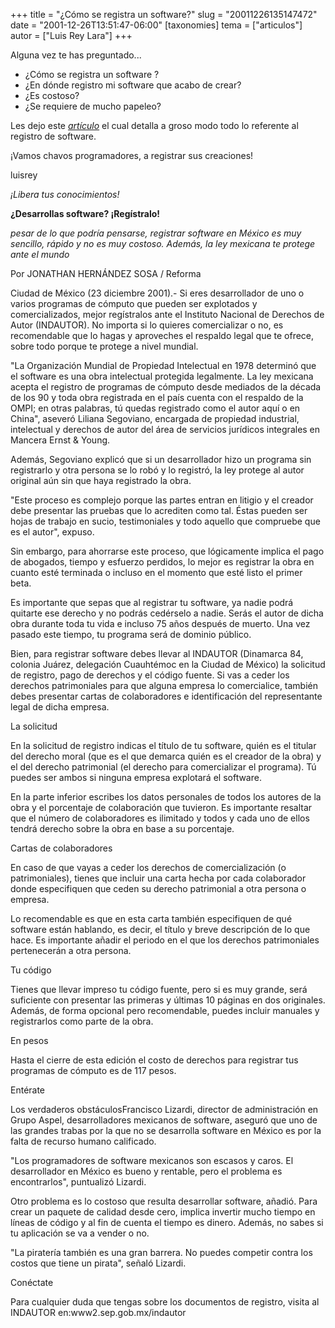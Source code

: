 +++
title = "¿Cómo se registra un software?"
slug = "20011226135147472"
date = "2001-12-26T13:51:47-06:00"
[taxonomies]
tema = ["articulos"]
autor = ["Luis Rey Lara"]
+++

Alguna vez te has preguntado...

-   ¿Cómo se registra un software ?
-   ¿En dónde registro mi software que acabo de crear?
-   ¿Es costoso?
-   ¿Se requiere de mucho papeleo?

Les dejo este *[artículo](http://www.reforma.com/tecnologia/articulo/154588/)*
el cual detalla a groso modo todo lo referente al registro de software.

¡Vamos chavos programadores, a registrar sus creaciones!

luisrey

*¡Libera tus conocimientos!*

<!-- more -->
**¿Desarrollas software? ¡Regístralo!**

*pesar de lo que podría pensarse, registrar software en México es muy
sencillo, rápido y no es muy costoso. Además, la ley mexicana te protege
ante el mundo*

Por JONATHAN HERNÁNDEZ SOSA / Reforma

Ciudad de México (23 diciembre 2001).- Si eres desarrollador de uno o
varios programas de cómputo que pueden ser explotados y comercializados,
mejor regístralos ante el Instituto Nacional de Derechos de Autor
(INDAUTOR). No importa si lo quieres comercializar o no, es recomendable
que lo hagas y aproveches el respaldo legal que te ofrece, sobre todo
porque te protege a nivel mundial.

"La Organización Mundial de Propiedad Intelectual en 1978 determinó que
el software es una obra intelectual protegida legalmente. La ley
mexicana acepta el registro de programas de cómputo desde mediados de la
década de los 90 y toda obra registrada en el país cuenta con el
respaldo de la OMPI; en otras palabras, tú quedas registrado como el
autor aquí o en China", aseveró Liliana Segoviano, encargada de
propiedad industrial, intelectual y derechos de autor del área de
servicios jurídicos integrales en Mancera Ernst & Young.

Además, Segoviano explicó que si un desarrollador hizo un programa sin
registrarlo y otra persona se lo robó y lo registró, la ley protege al
autor original aún sin que haya registrado la obra.

"Este proceso es complejo porque las partes entran en litigio y el
creador debe presentar las pruebas que lo acrediten como tal. Éstas
pueden ser hojas de trabajo en sucio, testimoniales y todo aquello que
compruebe que es el autor", expuso.

Sin embargo, para ahorrarse este proceso, que lógicamente implica el
pago de abogados, tiempo y esfuerzo perdidos, lo mejor es registrar la
obra en cuanto esté terminada o incluso en el momento que esté listo el
primer beta.

Es importante que sepas que al registrar tu software, ya nadie podrá
quitarte ese derecho y no podrás cedérselo a nadie. Serás el autor de
dicha obra durante toda tu vida e incluso 75 años después de muerto. Una
vez pasado este tiempo, tu programa será de dominio público.

Bien, para registrar software debes llevar al INDAUTOR (Dinamarca 84,
colonia Juárez, delegación Cuauhtémoc en la Ciudad de México) la
solicitud de registro, pago de derechos y el código fuente. Si vas a
ceder los derechos patrimoniales para que alguna empresa lo
comercialice, también debes presentar cartas de colaboradores e
identificación del representante legal de dicha empresa.

La solicitud

En la solicitud de registro indicas el título de tu software, quién es
el titular del derecho moral (que es el que demarca quién es el creador
de la obra) y el del derecho patrimonial (el derecho para comercializar
el programa). Tú puedes ser ambos si ninguna empresa explotará el
software.

En la parte inferior escribes los datos personales de todos los autores
de la obra y el porcentaje de colaboración que tuvieron. Es importante
resaltar que el número de colaboradores es ilimitado y todos y cada uno
de ellos tendrá derecho sobre la obra en base a su porcentaje.

Cartas de colaboradores

En caso de que vayas a ceder los derechos de comercialización (o
patrimoniales), tienes que incluir una carta hecha por cada colaborador
donde especifiquen que ceden su derecho patrimonial a otra persona o
empresa.

Lo recomendable es que en esta carta también especifiquen de qué
software están hablando, es decir, el título y breve descripción de lo
que hace. Es importante añadir el periodo en el que los derechos
patrimoniales pertenecerán a otra persona.

Tu código

Tienes que llevar impreso tu código fuente, pero si es muy grande, será
suficiente con presentar las primeras y últimas 10 páginas en dos
originales. Además, de forma opcional pero recomendable, puedes incluir
manuales y registrarlos como parte de la obra.

En pesos

Hasta el cierre de esta edición el costo de derechos para registrar tus
programas de cómputo es de 117 pesos.

Entérate

Los verdaderos obstáculosFrancisco Lizardi, director de administración
en Grupo Aspel, desarrolladores mexicanos de software, aseguró que uno
de las grandes trabas por la que no se desarrolla software en México es
por la falta de recurso humano calificado.

"Los programadores de software mexicanos son escasos y caros. El
desarrollador en México es bueno y rentable, pero el problema es
encontrarlos", puntualizó Lizardi.

Otro problema es lo costoso que resulta desarrollar software, añadió.
Para crear un paquete de calidad desde cero, implica invertir mucho
tiempo en líneas de código y al fin de cuenta el tiempo es dinero.
Además, no sabes si tu aplicación se va a vender o no.

"La piratería también es una gran barrera. No puedes competir contra los
costos que tiene un pirata", señaló Lizardi.

Conéctate

Para cualquier duda que tengas sobre los documentos de registro, visita
al INDAUTOR en:www2.sep.gob.mx/indautor
